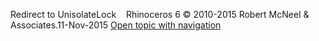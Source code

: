---
---

Redirect to UnisolateLock&#160;
&#160;
Rhinoceros 6 © 2010-2015 Robert McNeel &amp; Associates.11-Nov-2015
 [Open topic with navigation](unisolatelock.html) 

